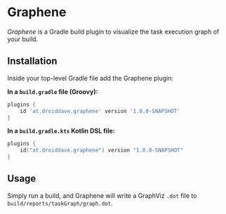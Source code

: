 # Graphene

_Graphene_ is a Gradle build plugin to visualize the task execution graph of your build. 

## Installation

Inside your top-level Gradle file add the Graphene plugin:

**In a `build.gradle` file (Groovy):**
```groovy
plugins {
    id 'at.droiddave.graphene' version '1.0.0-SNAPSHOT'
}
```

**In a `build.gradle.kts` Kotlin DSL file:**

```kotlin 
plugins {
    id("at.droiddave.graphene") version "1.0.0-SNAPSHOT"
}
```

## Usage

Simply run a build, and Graphene will write a GraphViz `.dot` file to `build/reports/taskGraph/graph.dot`.


